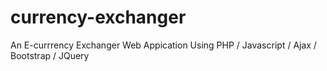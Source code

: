 # currency-exchanger
An E-currrency Exchanger Web Appication Using PHP / Javascript / Ajax / Bootstrap / JQuery

